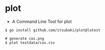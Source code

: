 # plot

 * A Command Line Tool for plot


```shell
$ go install github.com/itsubaki/plot@latest
```

```shell
# generate cos.png
$ plot testdata/cos.csv
```
